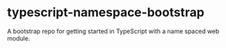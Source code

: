 typescript-namespace-bootstrap
==============================

A bootstrap repo for getting started in TypeScript with a name spaced web module.